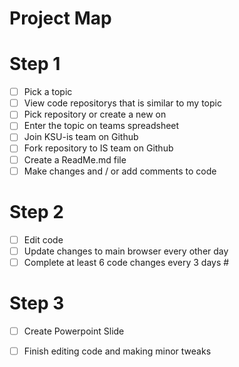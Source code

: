 # Project Map 
# Step 1
- [ ] Pick a topic
- [ ] View code repositorys that is similar to my topic
- [ ] Pick repository or create a new on
- [ ] Enter the topic on teams spreadsheet 
- [ ] Join KSU-is team on Github
- [ ] Fork repository to IS team on Github
- [ ] Create a ReadMe.md file
- [ ] Make changes and / or add comments to code

 # Step 2
- [ ] Edit code
- [ ] Update changes to main browser every other day
- [ ] Complete at least 6 code changes every 3 days
            # 
 # Step 3 
- [ ] Create Powerpoint Slide 
- [ ] Finish editing code and making minor tweaks

